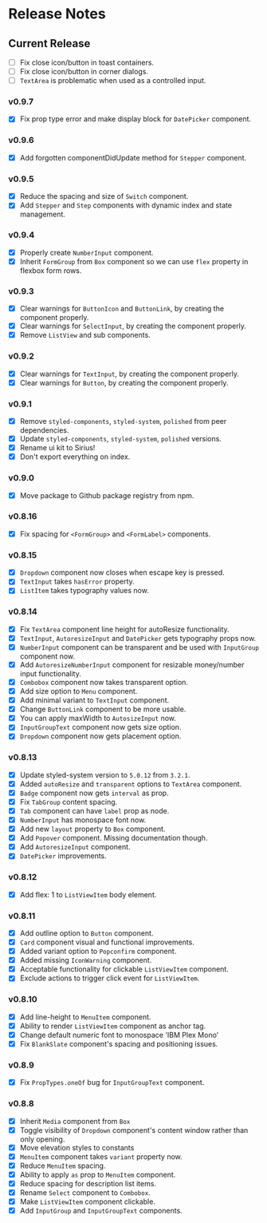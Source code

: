# Release Notes

## Current Release

- [ ] Fix close icon/button in toast containers.
- [ ] Fix close icon/button in corner dialogs.
- [ ] `TextArea` is problematic when used as a controlled input.

### v0.9.7
  - [x] Fix prop type error and make display block for `DatePicker` component.

### v0.9.6
  - [x] Add forgotten componentDidUpdate method for `Stepper` component.

### v0.9.5
  - [x] Reduce the spacing and size of `Switch` component.
  - [x] Add `Stepper` and `Step` components with dynamic index and state management.

### v0.9.4
  - [x] Properly create `NumberInput` component.
  - [x] Inherit `FormGroup` from `Box` component so we can use `flex` property in flexbox form rows.

### v0.9.3
  - [x] Clear warnings for `ButtonIcon` and `ButtonLink`, by creating the component properly.
  - [x] Clear warnings for `SelectInput`, by creating the component properly.
  - [x] Remove `ListView` and sub components.

### v0.9.2
  - [x] Clear warnings for `TextInput`, by creating the component properly.
  - [x] Clear warnings for `Button`, by creating the component properly.

### v0.9.1
  - [x] Remove `styled-components`, `styled-system`, `polished` from peer dependencies.
  - [x] Update `styled-components`, `styled-system`, `polished` versions.
  - [x] Rename ui kit to Sirius!
  - [x] Don't export everything on index.

### v0.9.0

- [x] Move package to Github package registry from npm.

### v0.8.16

- [x] Fix spacing for `<FormGroup>` and `<FormLabel>` components.

### v0.8.15

- [x] `Dropdown` component now closes when escape key is pressed.
- [x] `TextInput` takes `hasError` property.
- [x] `ListItem` takes typography values now.

### v0.8.14

- [x] Fix `TextArea` component line height for autoResize functionality.
- [x] `TextInput`, `AutoresizeInput` and `DatePicker` gets typography props now.
- [x] `NumberInput` component can be transparent and be used with `InputGroup` component now.
- [x] Add `AutoresizeNumberInput` component for resizable money/number input functionality.
- [x] `Combobox` component now takes transparent option.
- [x] Add size option to `Menu` component.
- [x] Add minimal variant to `TextInput` component.
- [x] Change `ButtonLink` component to be more usable.
- [x] You can apply maxWidth to `AutosizeInput` now.
- [x] `InputGroupText` component now gets size option.
- [x] `Dropdown` component now gets placement option.

### v0.8.13

- [x] Update styled-system version to `5.0.12` from `3.2.1`.
- [x] Added `autoResize` and `transparent` options to `TextArea` component.
- [x] `Badge` component now gets `interval` as prop.
- [x] Fix `TabGroup` content spacing.
- [x] `Tab` component can have `label` prop as node.
- [x] `NumberInput` has monospace font now.
- [x] Add new `layout` property to `Box` component.
- [x] Add `Popover` component. Missing documentation though.
- [x] Add `AutoresizeInput` component.
- [x] `DatePicker` improvements.

### v0.8.12

- [x] Add flex: 1 to `ListViewItem` body element.

### v0.8.11

- [x] Add outline option to `Button` component.
- [x] `Card` component visual and functional improvements.
- [x] Added variant option to `Popconfirm` component.
- [x] Added missing `IconWarning` component.
- [x] Acceptable functionality for clickable `ListViewItem` component.
- [x] Exclude actions to trigger click event for `ListViewItem`.

### v0.8.10

- [x] Add line-height to `MenuItem` component.
- [x] Ability to render `ListViewItem` component as anchor tag.
- [x] Change default numeric font to monospace 'IBM Plex Mono'
- [x] Fix `BlankSlate` component's spacing and positioning issues.

### v0.8.9

- [x] Fix `PropTypes.oneOf` bug for `InputGroupText` component.

### v0.8.8

- [x] Inherit `Media` component from `Box`
- [x] Toggle visibility of `Dropdown` component's content window rather than only opening.
- [x] Move elevation styles to constants
- [x] `MenuItem` component takes `variant` property now.
- [x] Reduce `MenuItem` spacing.
- [x] Ability to apply `as` prop to `MenuItem` component.
- [x] Reduce spacing for description list items.
- [x] Rename `Select` component to `Combobox`.
- [x] Make `ListViewItem` component clickable.
- [x] Add `InputGroup` and `InputGroupText` components.
